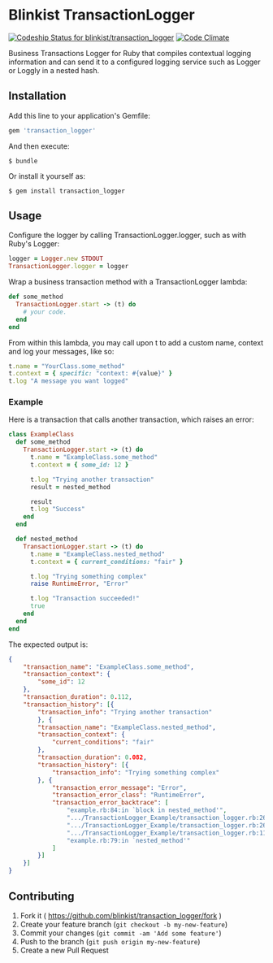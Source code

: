 # Blinkist TransactionLogger
[ ![Codeship Status for blinkist/transaction_logger](https://codeship.com/projects/fb9745c0-edc7-0132-b6b1-1efd3f886df2/status?branch=master)](https://codeship.com/projects/84119) [![Code Climate](https://codeclimate.com/github/blinkist/transaction_logger/badges/gpa.svg)](https://codeclimate.com/github/blinkist/transaction_logger)

Business Transactions Logger for Ruby that compiles contextual logging information and can send it to a configured logging service such as Logger or Loggly in a nested hash.

## Installation

Add this line to your application's Gemfile:

```ruby
gem 'transaction_logger'
```

And then execute:

    $ bundle

Or install it yourself as:

    $ gem install transaction_logger

## Usage

Configure the logger by calling TransactionLogger.logger, such as with Ruby's Logger:

```ruby
logger = Logger.new STDOUT
TransactionLogger.logger = logger
```

Wrap a business transaction method with a TransactionLogger lambda:

```ruby
def some_method
  TransactionLogger.start -> (t) do
    # your code.
  end
end
```

From within this lambda, you may call upon t to add a custom name, context and log your messages, like so:

```ruby
t.name = "YourClass.some_method"
t.context = { specific: "context: #{value}" }
t.log "A message you want logged"
```

### Example

Here is a transaction that calls another transaction, which raises an error:

```ruby
class ExampleClass
  def some_method
    TransactionLogger.start -> (t) do
      t.name = "ExampleClass.some_method"
      t.context = { some_id: 12 }

      t.log "Trying another transaction"
      result = nested_method

      result
      t.log "Success"
    end
  end

  def nested_method
    TransactionLogger.start -> (t) do
      t.name = "ExampleClass.nested_method"
      t.context = { current_conditions: "fair" }

      t.log "Trying something complex"
      raise RuntimeError, "Error"

      t.log "Transaction succeeded!"
      true
    end
  end
end
```

The expected output is:

```json
{
    "transaction_name": "ExampleClass.some_method",
    "transaction_context": {
        "some_id": 12
    },
    "transaction_duration": 0.112,
    "transaction_history": [{
        "transaction_info": "Trying another transaction"
        }, {
        "transaction_name": "ExampleClass.nested_method",
        "transaction_context": {
            "current_conditions": "fair"
        },
        "transaction_duration": 0.082,
        "transaction_history": [{
            "transaction_info": "Trying something complex"
        }, {
            "transaction_error_message": "Error",
            "transaction_error_class": "RuntimeError",
            "transaction_error_backtrace": [
                "example.rb:84:in `block in nested_method'",
                ".../TransactionLogger_Example/transaction_logger.rb:26:in `call'",
                ".../TransactionLogger_Example/transaction_logger.rb:26:in `run'",
                ".../TransactionLogger_Example/transaction_logger.rb:111:in `start'",
                "example.rb:79:in `nested_method'"
            ]
        }]
    }]
}
```

## Contributing

1. Fork it ( https://github.com/blinkist/transaction_logger/fork )
2. Create your feature branch (`git checkout -b my-new-feature`)
3. Commit your changes (`git commit -am 'Add some feature'`)
4. Push to the branch (`git push origin my-new-feature`)
5. Create a new Pull Request
